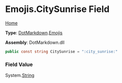 # Emojis\.CitySunrise Field

[Home](../../../README.md)

**Type**: [DotMarkdown](../../README.md)\.[Emojis](../README.md)

**Assembly**: DotMarkdown\.dll

```csharp
public const string CitySunrise = ":city_sunrise:"
```

### Field Value

System\.[String](https://docs.microsoft.com/en-us/dotnet/api/system.string)